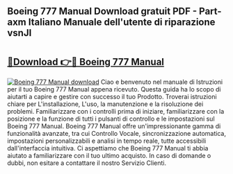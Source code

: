 ## Boeing 777 Manual Download gratuit PDF - Part-axm Italiano Manuale dell'utente di riparazione vsnJI

# <h2><a href="http://dfbubr.blite.top/?on=Boeing+777+Manual">🔗Download 👉🔴 Boeing 777 Manual</a></h2>

[![Boeing 777 Manual download](https://i.imgur.com/lujVjoI.png)](http://dfbubr.blite.top/?on=Boeing+777+Manual)
Ciao e benvenuto nel manuale di Istruzioni per il tuo Boeing 777 Manual appena ricevuto. Questa guida ha lo scopo di aiutarti a capire e gestire con successo il tuo Prodotto. Troverai istruzioni chiare per L'installazione, L'uso, la manutenzione e la risoluzione dei problemi. Familiarizzare con i controlli prima di iniziare, familiarizzare con la posizione e la funzione di tutti i pulsanti di controllo e le impostazioni sul Boeing 777 Manual. Boeing 777 Manual offre un'impressionante gamma di funzionalità avanzate, tra cui Controllo Vocale, sincronizzazione automatica, impostazioni personalizzabili e analisi in tempo reale, tutte accessibili dall'interfaccia intuitiva. Ci aspettiamo che Boeing 777 Manual ti abbia aiutato a familiarizzare con il tuo ultimo acquisto. In caso di domande o dubbi, non esitare a contattare il nostro Servizio Clienti.
